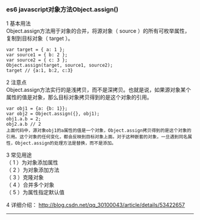 ### es6 javascript对象方法Object.assign() ###   

1  基本用法        
Object.assign方法用于对象的合并，将源对象（ source ）的所有可枚举属性，复制到目标对象（ target ）。       
```
var target = { a: 1 };  
var source1 = { b: 2 };  
var source2 = { c: 3 };  
Object.assign(target, source1, source2);  
target // {a:1, b:2, c:3}  
```     
 
2  注意点     
Object.assign方法实行的是浅拷贝，而不是深拷贝。也就是说，如果源对象某个属性的值是对象，那么目标对象拷贝得到的是这个对象的引用。    
```
var obj1 = {a: {b: 1}};  
var obj2 = Object.assign({}, obj1);  
obj1.a.b = 2;  
obj2.a.b // 2  
上面代码中，源对象obj1的a属性的值是一个对象，Object.assign拷贝得到的是这个对象的引用。这个对象的任何变化，都会反映到目标对象上面。对于这种嵌套的对象，一旦遇到同名属性，Object.assign的处理方法是替换，而不是添加。
```   

3  常见用途     
（ 1 ）为对象添加属性     
（ 2 ）为对象添加方法      
（ 3 ）克隆对象        
（ 4 ）合并多个对象       
（ 5 ）为属性指定默认值      

4  详细介绍：   http://blog.csdn.net/qq_30100043/article/details/53422657       

-------------